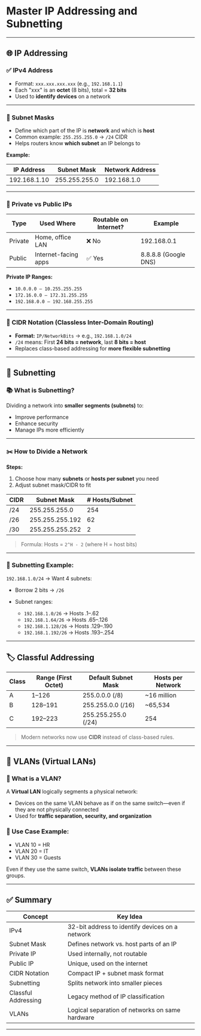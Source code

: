 
# Master IP Addressing and Subnetting

---

## 🌐 **IP Addressing**

### ✅ IPv4 Address

* Format: `xxx.xxx.xxx.xxx` (e.g., `192.168.1.1`)
* Each "xxx" is an **octet** (8 bits), total = **32 bits**
* Used to **identify devices** on a network

---

### 🎯 Subnet Masks

* Define which part of the IP is **network** and which is **host**
* Common example: `255.255.255.0` → `/24` CIDR
* Helps routers know **which subnet** an IP belongs to

**Example:**

| IP Address   | Subnet Mask   | Network Address |
| ------------ | ------------- | --------------- |
| 192.168.1.10 | 255.255.255.0 | 192.168.1.0     |

---

### 🔐 Private vs Public IPs

| Type    | Used Where           | Routable on Internet? | Example              |
| ------- | -------------------- | --------------------- | -------------------- |
| Private | Home, office LAN     | ❌ No                  | 192.168.0.1          |
| Public  | Internet-facing apps | ✅ Yes                 | 8.8.8.8 (Google DNS) |

**Private IP Ranges:**

* `10.0.0.0 – 10.255.255.255`
* `172.16.0.0 – 172.31.255.255`
* `192.168.0.0 – 192.168.255.255`

---

### 🧮 CIDR Notation (Classless Inter-Domain Routing)

* **Format:** `IP/NetworkBits` → e.g., `192.168.1.0/24`
* `/24` means: First **24 bits = network**, last **8 bits = host**
* Replaces class-based addressing for **more flexible subnetting**

---

## 🔧 **Subnetting**

### 📚 What is Subnetting?

Dividing a network into **smaller segments (subnets)** to:

* Improve performance
* Enhance security
* Manage IPs more efficiently

---

### ✂️ How to Divide a Network

**Steps:**

1. Choose how many **subnets** or **hosts per subnet** you need
2. Adjust subnet mask/CIDR to fit

| CIDR | Subnet Mask     | # Hosts/Subnet |
| ---- | --------------- | -------------- |
| /24  | 255.255.255.0   | 254            |
| /26  | 255.255.255.192 | 62             |
| /30  | 255.255.255.252 | 2              |

> Formula:
> Hosts = `2^H - 2` (where H = host bits)

---

### 🧠 Subnetting Example:

`192.168.1.0/24` → Want 4 subnets:

* Borrow 2 bits → `/26`
* Subnet ranges:

  * `192.168.1.0/26` → Hosts .1–.62
  * `192.168.1.64/26` → Hosts .65–.126
  * `192.168.1.128/26` → Hosts .129–.190
  * `192.168.1.192/26` → Hosts .193–.254

---

## 🏷️ **Classful Addressing**

| Class | Range (First Octet) | Default Subnet Mask | Hosts per Network |
| ----- | ------------------- | ------------------- | ----------------- |
| A     | 1–126               | 255.0.0.0 (/8)      | \~16 million      |
| B     | 128–191             | 255.255.0.0 (/16)   | \~65,534          |
| C     | 192–223             | 255.255.255.0 (/24) | 254               |

> Modern networks now use **CIDR** instead of class-based rules.

---

## 🧩 **VLANs (Virtual LANs)**

### 🧠 What is a VLAN?

A **Virtual LAN** logically segments a physical network:

* Devices on the same VLAN behave as if on the same switch—even if they are not physically connected
* Used for **traffic separation, security, and organization**

### 🏢 Use Case Example:

* VLAN 10 = HR
* VLAN 20 = IT
* VLAN 30 = Guests

Even if they use the same switch, **VLANs isolate traffic** between these groups.

---

## ✅ Summary

| Concept             | Key Idea                                        |
| ------------------- | ----------------------------------------------- |
| IPv4                | 32-bit address to identify devices on a network |
| Subnet Mask         | Defines network vs. host parts of an IP         |
| Private IP          | Used internally, not routable                   |
| Public IP           | Unique, used on the internet                    |
| CIDR Notation       | Compact IP + subnet mask format                 |
| Subnetting          | Splits network into smaller pieces              |
| Classful Addressing | Legacy method of IP classification              |
| VLANs               | Logical separation of networks on same hardware |

---

